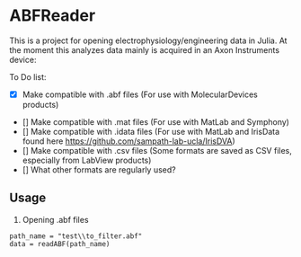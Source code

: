 # ABFReader

This is a project for opening electrophysiology/engineering data in Julia. 
At the moment this analyzes data mainly is acquired in an Axon Instruments device: 

To Do list: 
- [x] Make compatible with .abf files (For use with MolecularDevices products)
- [] Make compatible with .mat files (For use with MatLab and Symphony)
- [] Make compatible with .idata files (For use with MatLab and IrisData found here https://github.com/sampath-lab-ucla/IrisDVA)
- [] Make compatible with .csv files (Some formats are saved as CSV files, especially from LabView products)
- [] What other formats are regularly used?

## Usage

1) Opening .abf files
```
path_name = "test\\to_filter.abf"
data = readABF(path_name)
```

